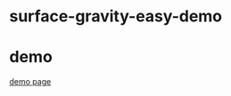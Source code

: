 # surface-gravity-easy-demo

# demo

[demo page](https://ayutaz.github.io/surface-gravity-easy-demo/)